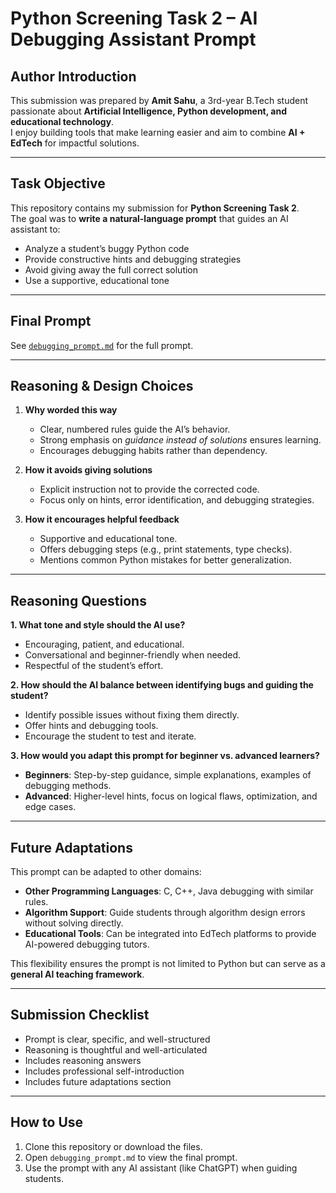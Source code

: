 # Python Screening Task 2 – AI Debugging Assistant Prompt  

##  Author Introduction  
This submission was prepared by **Amit Sahu**, a 3rd-year B.Tech student passionate about **Artificial Intelligence, Python development, and educational technology**.  
I enjoy building tools that make learning easier and aim to combine **AI + EdTech** for impactful solutions.  

---

##  Task Objective  
This repository contains my submission for **Python Screening Task 2**.  
The goal was to **write a natural-language prompt** that guides an AI assistant to:  

- Analyze a student’s buggy Python code  
- Provide constructive hints and debugging strategies  
- Avoid giving away the full correct solution  
- Use a supportive, educational tone  

---

##  Final Prompt  
See [`debugging_prompt.md`](debugging_prompt.md) for the full prompt.

---

##  Reasoning & Design Choices  

1. **Why worded this way**  
   - Clear, numbered rules guide the AI’s behavior.  
   - Strong emphasis on *guidance instead of solutions* ensures learning.  
   - Encourages debugging habits rather than dependency.  

2. **How it avoids giving solutions**  
   - Explicit instruction not to provide the corrected code.  
   - Focus only on hints, error identification, and debugging strategies.  

3. **How it encourages helpful feedback**  
   - Supportive and educational tone.  
   - Offers debugging steps (e.g., print statements, type checks).  
   - Mentions common Python mistakes for better generalization.  

---

##  Reasoning Questions  

**1. What tone and style should the AI use?**  
- Encouraging, patient, and educational.  
- Conversational and beginner-friendly when needed.  
- Respectful of the student’s effort.  

**2. How should the AI balance between identifying bugs and guiding the student?**  
- Identify possible issues without fixing them directly.  
- Offer hints and debugging tools.  
- Encourage the student to test and iterate.  

**3. How would you adapt this prompt for beginner vs. advanced learners?**  
- **Beginners**: Step-by-step guidance, simple explanations, examples of debugging methods.  
- **Advanced**: Higher-level hints, focus on logical flaws, optimization, and edge cases.  

---

##  Future Adaptations  

This prompt can be adapted to other domains:  
- **Other Programming Languages**: C, C++, Java debugging with similar rules.  
- **Algorithm Support**: Guide students through algorithm design errors without solving directly.  
- **Educational Tools**: Can be integrated into EdTech platforms to provide AI-powered debugging tutors.  

This flexibility ensures the prompt is not limited to Python but can serve as a **general AI teaching framework**.  

---

## Submission Checklist  

-  Prompt is clear, specific, and well-structured  
-  Reasoning is thoughtful and well-articulated  
-  Includes reasoning answers  
-  Includes professional self-introduction  
-  Includes future adaptations section  

---

##  How to Use  

1. Clone this repository or download the files.  
2. Open `debugging_prompt.md` to view the final prompt.  
3. Use the prompt with any AI assistant (like ChatGPT) when guiding students.  
